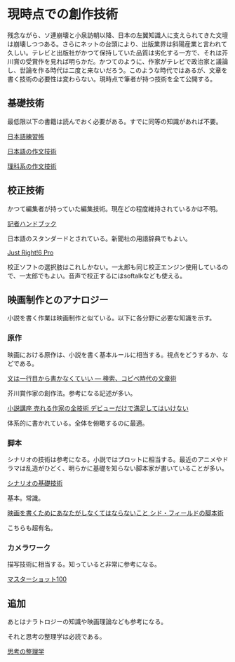 # 現時点での創作技術

残念ながら、ソ連崩壊と小泉訪朝以降、日本の左翼知識人に支えられてきた文壇は崩壊しつつある。さらにネットの台頭により、出版業界は斜陽産業と言われて久しい。テレビと出版社がかつて保持していた品質は劣化する一方で、それは芥川賞の受賞作を見れば明らかだ。かつてのように、作家がテレビで政治家と議論し、世論を作る時代は二度と来ないだろう。このような時代ではあるが、文章を書く技術の必要性は変わらない。現時点で筆者が持つ技術を全て公開する。

## 基礎技術

最低限以下の書籍は読んでおく必要がある。すでに同等の知識があれば不要。

[日本語練習帳](https://www.amazon.co.jp/%E6%97%A5%E6%9C%AC%E8%AA%9E%E7%B7%B4%E7%BF%92%E5%B8%B3-%E5%B2%A9%E6%B3%A2%E6%96%B0%E6%9B%B8-%E5%A4%A7%E9%87%8E-%E6%99%8B/dp/4004305969)

[日本語の作文技術](https://www.amazon.co.jp/%E3%80%90%E6%96%B0%E7%89%88%E3%80%91%E6%97%A5%E6%9C%AC%E8%AA%9E%E3%81%AE%E4%BD%9C%E6%96%87%E6%8A%80%E8%A1%93-%E6%9C%9D%E6%97%A5%E6%96%87%E5%BA%AB-%E6%9C%AC%E5%A4%9A%E5%8B%9D%E4%B8%80/dp/4022618450/ref=sr_1_1?__mk_ja_JP=%E3%82%AB%E3%82%BF%E3%82%AB%E3%83%8A&keywords=%E6%97%A5%E6%9C%AC%E8%AA%9E%E3%81%AE%E4%BD%9C%E6%96%87%E6%8A%80%E8%A1%93&qid=1570243610&s=books&sr=1-1)

[理科系の作文技術](https://www.amazon.co.jp/%E7%90%86%E7%A7%91%E7%B3%BB%E3%81%AE%E4%BD%9C%E6%96%87%E6%8A%80%E8%A1%93-%E4%B8%AD%E5%85%AC%E6%96%B0%E6%9B%B8-624-%E6%9C%A8%E4%B8%8B-%E6%98%AF%E9%9B%84/dp/4121006240/ref=pd_bxgy_14_img_3/355-9370374-2595248?_encoding=UTF8&pd_rd_i=4121006240&pd_rd_r=f13e1530-3ea6-4e87-a044-eade001a7a89&pd_rd_w=iI0w7&pd_rd_wg=DfGyY&pf_rd_p=e1d64852-a4db-4f50-95af-f6bb1415e9c1&pf_rd_r=5G1ZZ16S4Z2QZ6RXGQDV&psc=1&refRID=5G1ZZ16S4Z2QZ6RXGQDV)

## 校正技術

かつて編集者が持っていた編集技術。現在どの程度維持されているかは不明。

[記者ハンドブック](https://www.amazon.co.jp/%E8%A8%98%E8%80%85%E3%83%8F%E3%83%B3%E3%83%89%E3%83%96%E3%83%83%E3%82%AF-%E7%AC%AC13%E7%89%88-%E6%96%B0%E8%81%9E%E7%94%A8%E5%AD%97%E7%94%A8%E8%AA%9E%E9%9B%86-%E4%B8%80%E8%88%AC%E7%A4%BE%E5%9B%A3%E6%B3%95%E4%BA%BA%E5%85%B1%E5%90%8C%E9%80%9A%E4%BF%A1%E7%A4%BE/dp/4764106876/ref=sr_1_1?__mk_ja_JP=%E3%82%AB%E3%82%BF%E3%82%AB%E3%83%8A&keywords=%E8%A8%98%E8%80%85%E3%83%8F%E3%83%B3%E3%83%89%E3%83%96%E3%83%83%E3%82%AF&qid=1570243826&s=books&sr=1-1)

日本語のスタンダードとされている。新聞社の用語辞典でもよい。

[Just Right!6 Pro](https://www.justsystems.com/jp/products/justright/)

校正ソフトの選択肢はこれしかない。一太郎も同じ校正エンジン使用しているので、一太郎でもよい。音声で校正するにはsoftalkなども使える。

## 映画制作とのアナロジー

小説を書く作業は映画制作と似ている。以下に各分野に必要な知識を示す。

### 原作

映画における原作は、小説を書く基本ルールに相当する。視点をどうするか、などである。

[文は一行目から書かなくていい ― 検索、コピペ時代の文章術](https://www.amazon.co.jp/%E6%96%87%E3%81%AF%E4%B8%80%E8%A1%8C%E7%9B%AE%E3%81%8B%E3%82%89%E6%9B%B8%E3%81%8B%E3%81%AA%E3%81%8F%E3%81%A6%E3%81%84%E3%81%84-%E2%80%95-%E6%A4%9C%E7%B4%A2%E3%80%81%E3%82%B3%E3%83%94%E3%83%9A%E6%99%82%E4%BB%A3%E3%81%AE%E6%96%87%E7%AB%A0%E8%A1%93-%E8%97%A4%E5%8E%9F-%E6%99%BA%E7%BE%8E-ebook/dp/B00CWSFCV0/ref=sr_1_1?__mk_ja_JP=%E3%82%AB%E3%82%BF%E3%82%AB%E3%83%8A&keywords=%E6%96%87%E3%81%AF%E4%B8%80%E8%A1%8C%E7%9B%AE%E3%81%8B%E3%82%89&qid=1570244568&s=books&sr=1-1)

芥川賞作家の創作法。参考になる記述が多い。

[小説講座 売れる作家の全技術 デビューだけで満足してはいけない](https://www.amazon.co.jp/%E5%B0%8F%E8%AA%AC%E8%AC%9B%E5%BA%A7-%E5%A3%B2%E3%82%8C%E3%82%8B%E4%BD%9C%E5%AE%B6%E3%81%AE%E5%85%A8%E6%8A%80%E8%A1%93-%E3%83%87%E3%83%93%E3%83%A5%E3%83%BC%E3%81%A0%E3%81%91%E3%81%A7%E6%BA%80%E8%B6%B3%E3%81%97%E3%81%A6%E3%81%AF%E3%81%84%E3%81%91%E3%81%AA%E3%81%84-%E5%A4%A7%E6%B2%A2-%E5%9C%A8%E6%98%8C/dp/4041102529/ref=sr_1_2?__mk_ja_JP=%E3%82%AB%E3%82%BF%E3%82%AB%E3%83%8A&keywords=%E5%A3%B2%E3%82%8C%E3%82%8B%E4%BD%9C%E5%AE%B6%E3%81%AE%E5%85%A8%E6%8A%80%E8%A1%93&qid=1570244672&s=books&sr=1-2)

体系的に書かれている。全体を俯瞰するのに最適。

### 脚本

シナリオの技術は参考になる。小説ではプロットに相当する。最近のアニメやドラマは乱造がひどく、明らかに基礎を知らない脚本家が書いていることが多い。

[シナリオの基礎技術](https://www.amazon.co.jp/%E3%82%B7%E3%83%8A%E3%83%AA%E3%82%AA%E3%81%AE%E5%9F%BA%E7%A4%8E%E6%8A%80%E8%A1%93-%E6%96%B0%E4%BA%95-%E4%B8%80/dp/4804801758/ref=sr_1_1?__mk_ja_JP=%E3%82%AB%E3%82%BF%E3%82%AB%E3%83%8A&keywords=%E3%82%B7%E3%83%8A%E3%83%AA%E3%82%AA%E3%81%AE%E5%9F%BA%E7%A4%8E%E6%8A%80%E8%A1%93&qid=1570244741&s=books&sr=1-1)

基本。常識。

[映画を書くためにあなたがしなくてはならないこと シド・フィールドの脚本術](https://www.amazon.co.jp/%E6%98%A0%E7%94%BB%E3%82%92%E6%9B%B8%E3%81%8F%E3%81%9F%E3%82%81%E3%81%AB%E3%81%82%E3%81%AA%E3%81%9F%E3%81%8C%E3%81%97%E3%81%AA%E3%81%8F%E3%81%A6%E3%81%AF%E3%81%AA%E3%82%89%E3%81%AA%E3%81%84%E3%81%93%E3%81%A8-%E3%82%B7%E3%83%89%E3%83%BB%E3%83%95%E3%82%A3%E3%83%BC%E3%83%AB%E3%83%89%E3%81%AE%E8%84%9A%E6%9C%AC%E8%A1%93-%E3%82%B7%E3%83%89%E3%83%BB%E3%83%95%E3%82%A3%E3%83%BC%E3%83%AB%E3%83%89/dp/4845909278/ref=sr_1_2?__mk_ja_JP=%E3%82%AB%E3%82%BF%E3%82%AB%E3%83%8A&keywords=%E3%82%B7%E3%83%89%E3%83%BB%E3%83%95%E3%82%A3%E3%83%BC%E3%83%AB%E3%83%89%E3%81%AE%E6%9C%AC&qid=1570244791&s=books&sr=1-2)

こちらも超有名。

### カメラワーク

描写技術に相当する。知っていると非常に参考になる。

[マスターショット100](https://www.amazon.co.jp/%E3%83%9E%E3%82%B9%E3%82%BF%E3%83%BC%E3%82%B7%E3%83%A7%E3%83%83%E3%83%88100-%E4%BD%8E%E4%BA%88%E7%AE%97%E6%98%A0%E7%94%BB%E3%82%92%E5%A4%A7%E4%BD%9C%E3%81%AB%E5%A4%89%E3%81%88%E3%82%8B%E6%92%AE%E5%BD%B1%E8%A1%93-%E3%82%AF%E3%83%AA%E3%82%B9%E3%83%88%E3%83%95%E3%82%A1%E3%83%BC%E3%83%BB%E3%82%B1%E3%83%B3%E3%83%AF%E3%83%BC%E3%82%B7%E3%83%BC/dp/4845911655/ref=sr_1_1?__mk_ja_JP=%E3%82%AB%E3%82%BF%E3%82%AB%E3%83%8A&keywords=%E3%83%9E%E3%82%B9%E3%82%BF%E3%83%BC%E3%82%B7%E3%83%A7%E3%83%83%E3%83%88100&qid=1570244932&s=books&sr=1-1)

## 追加

あとはナラトロジーの知識や映画理論なども参考になる。

それと思考の整理学は必読である。

[思考の整理学](https://www.amazon.co.jp/%E6%80%9D%E8%80%83%E3%81%AE%E6%95%B4%E7%90%86%E5%AD%A6-%E3%81%A1%E3%81%8F%E3%81%BE%E6%96%87%E5%BA%AB-%E5%A4%96%E5%B1%B1-%E6%BB%8B%E6%AF%94%E5%8F%A4/dp/4480020470)

